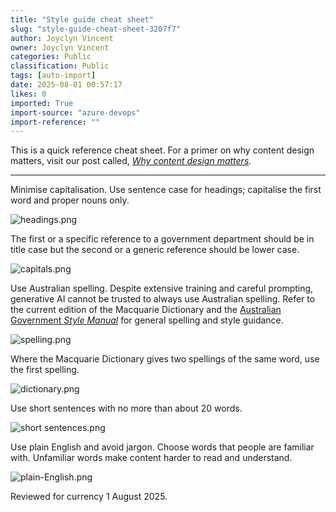 ```yaml
---
title: "Style guide cheat sheet"
slug: "style-guide-cheat-sheet-3207f7"
author: Joyclyn Vincent
owner: Joyclyn Vincent
categories: Public
classification: Public
tags: [auto-import]
date: 2025-08-01 00:57:17
likes: 0
imported: True 
import-source: "azure-devops"
import-reference: ""
---
```


This is a quick reference cheat sheet. For a primer on why content design matters, visit our post called, *[Why content design matters](https://developer.qed.qld.gov.au/public/Why-content-design-matters/)*.

* * *

Minimise capitalisation. Use sentence case for headings; capitalise the first word and proper nouns only.

![headings.png](https://sadevportal3.blob.core.windows.net/root/headings.png)

The first or a specific reference to a government department should be in title case but the second or a generic reference should be lower case.

![capitals.png](https://sadevportal3.blob.core.windows.net/root/capitals.png)

Use Australian spelling. Despite extensive training and careful prompting, generative AI cannot be trusted to always use Australian spelling. Refer to the current edition of the Macquarie Dictionary and the [Australian Government *Style Manual*](https://www.stylemanual.gov.au/) for general spelling and style guidance.

![spelling.png](https://sadevportal3.blob.core.windows.net/root/spelling.png)

Where the Macquarie Dictionary gives two spellings of the same word, use the first spelling.

![dictionary.png](https://sadevportal3.blob.core.windows.net/root/dictionary.png)

Use short sentences with no more than about 20 words.

![short sentences.png](https://sadevportal3.blob.core.windows.net/root/short-sentences.png)

Use plain English and avoid jargon. Choose words that people are familiar with. Unfamiliar words make content harder to read and understand.

![plain-English.png](https://sadevportal3.blob.core.windows.net/root/plain-English.png)

Reviewed for currency 1 August 2025.